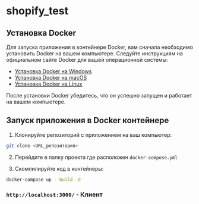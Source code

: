 # shopify_test

## Установка Docker

Для запуска приложения в контейнере Docker, вам сначала необходимо установить Docker на вашем компьютере. Следуйте инструкциям на официальном сайте Docker для вашей операционной системы:

- [Установка Docker на Windows](https://docs.docker.com/desktop/install/windows-install/)
- [Установка Docker на macOS](https://docs.docker.com/desktop/install/mac-install/)
- [Установка Docker на Linux](https://docs.docker.com/desktop/install/linux-install/)

После установки Docker убедитесь, что он успешно запущен и работает на вашем компьютере.

## Запуск приложения в Docker контейнере

1. Клонируйте репозиторий с приложением на ваш компьютер:

```bash
git clone <URL_репозитория>
```

2. Перейдите в папку проекта где расположен `docker-compose.yml`

3. Скомпилируйте код в контейнеры:

```bash
docker-compose up --build -d
```

### `http://localhost:3000/` - Клиент
